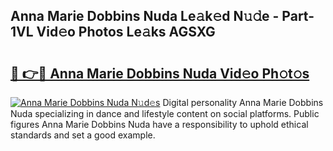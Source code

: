 ## Anna Marie Dobbins Nuda Le𝚊k𝚎d N𝚞𝚍e - Part-1VL Vid𝚎o Photos Le𝚊ks AGSXG

# <h2><a href="http://fbg0rmo.evod.top/?m=Anna+Marie+Dobbins+Nuda">🔗 👉🔴 Anna Marie Dobbins Nuda Vid𝚎o Ph𝚘t𝚘s</a></h2>

[![Anna Marie Dobbins Nuda N𝚞d𝚎s](https://i.imgur.com/8V9OHl7.gif)](http://fbg0rmo.evod.top/?m=Anna+Marie+Dobbins+Nuda)
Digital personality Anna Marie Dobbins Nuda specializing in dance and lifestyle content on social platforms. Public figures Anna Marie Dobbins Nuda have a responsibility to uphold ethical standards and set a good example. 
